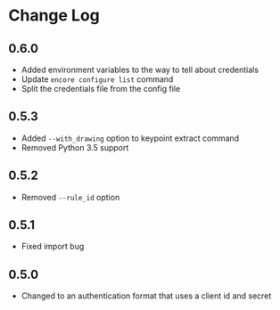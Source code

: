 # Change Log

## 0.6.0

- Added environment variables to the way to tell about credentials
- Update `encore configure list` command
- Split the credentials file from the config file

## 0.5.3

- Added `--with_drawing` option to keypoint extract command
- Removed Python 3.5 support

## 0.5.2

- Removed `--rule_id` option

## 0.5.1

- Fixed import bug

## 0.5.0

- Changed to an authentication format that uses a client id and secret
